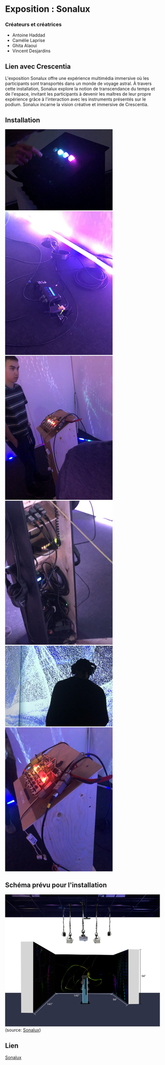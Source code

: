 # Exposition : Sonalux
### Créateurs et créatrices
- Antoine Haddad
- Camélie Laprise
- Ghita Alaoui
- Vincent Desjardins

## Lien avec Crescentia
L'exposition Sonalux offre une expérience multimédia immersive où les participants sont transportés dans un monde de voyage astral. À travers cette installation, Sonalux explore la notion de transcendance du temps et de l'espace, invitant les participants à devenir les maîtres de leur propre expérience grâce à l'interaction avec les instruments présentés sur le podium. Sonalux incarne la vision créative et immersive de Crescentia.

## Installation
<img src="./media/experiences/SONALUX_boutons.jpg" width="350"/>
<img src="./media/experiences/SONALUX_eclairage.jpg" width="350"/>
<img src="./media/experiences/SONALUX_ensemble.jpg" width="350"/>
<img src="./media/experiences/SONALUX_installation.jpg" width="350"/>
<img src="./media/experiences/SONALUX_large.jpg" width="350"/>
<img src="./media/experiences/SONALUX_proche.jpg" width="350"/>

## Schéma prévu pour l'installation
![Schema](./media/sonalux_plantation.png)
(source: [Sonalux](https://tim-montmorency.com/2024/projets/Sonalux/docs/web/preproduction.html))

## Lien 
[Sonalux](https://tim-montmorency.com/2024/projets/Sonalux/docs/web/index.html)


